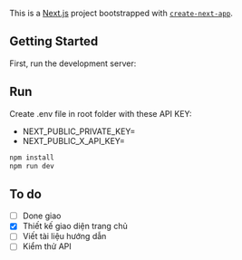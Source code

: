 This is a [Next.js](https://nextjs.org) project bootstrapped with [`create-next-app`](https://nextjs.org/docs/app/api-reference/cli/create-next-app).

## Getting Started

First, run the development server:

## Run
Create .env file in root folder with these API KEY:
- NEXT_PUBLIC_PRIVATE_KEY=
- NEXT_PUBLIC_X_API_KEY=
```bash
npm install
npm run dev
```

## To do
- [ ] Done giao
- [x] Thiết kế giao diện trang chủ  
- [ ] Viết tài liệu hướng dẫn  
- [ ] Kiểm thử API
